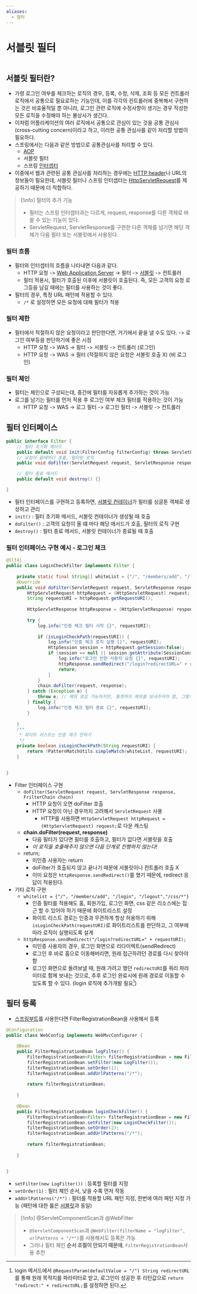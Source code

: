 ```yaml
---
aliases:
  - 필터
---
```

# 서블릿 필터

```table-of-contents
```

##  서블릿 필터란?

- 가령 로그인 여부를 체크하는 로직의 경우, 등록, 수정, 삭제, 조회 등 모든 컨트롤러 로직에서 공통으로 필요로하는 기능인데, 이를 각각의 컨트롤러에 중복해서 구현하는 것은 비효율적일 뿐 아니라, 로그인 관련 로직에 수정사항이 생기는 경우 작성한 모든 로직을 수정해야 하는 불상사가 생긴다.
- 이처럼 어플리케이션의 여러 로직에서 공통으로 관심이 있는 것을 공통 관심사 (cross-cutting concern)이라고 하고, 이러한 공통 관심사를 같이 처리할 방법이 필요하다.
- 스프링에서는 다음과 같은 방법으로 공통관심사를 처리할 수 있다.
	- [AOP](../미완성%20문서/AOP.md)
	- 서블릿 필터
	- 스프링 [인터셉터](../미완성%20문서/인터셉터.md)
- 이중에서 웹과 관련된 공통 관심사를 처리하는 경우에는 [HTTP header](../미완성%20문서/HTTP%20header.md)나 URL의 정보들이 필요한데, 서블릿 필터나 스프링 인터셉터는 [HttpServletRequest](Spring%20MVC/HttpServletRequest.md)를 제공하기 때문에 더 적합하다.

> [!info] 필터의 추가 기능
> - 필터는 스프링 인터셉터과는 다르게, request, response를 다른 객체로 바꿀 수 있는 기능이 있다.
> - ServletRequest, ServletResponse를 구현한 다른 객체를 넘기면 해당 객체가 다음 필터 또는 서블릿에서 사용된다.

### 필터 흐름
- 필터와 인터셉터의 흐름을 나타내면 다음과 같다.
	- HTTP 요청 -> [Web Application Server](../CS/Web/Web%20Application%20Server.md) -> 필터 -> [서블릿](../CS/Web/서블릿.md) -> 컨트롤러
	- 필터 적용시, 필터가 호출된 이후에 서블릿이 호출된다. 즉, 모든 고객의 요청 로그등을 남길 때에는 필터를 사용하는 것이 좋다.
- 필터의 경우, 특정 URL 패턴에 적용할 수 있다.
	- `/*` 로 설정하면 모든 요청에 대해 필터가 적용

### 필터 제한
- 필터에서 적절하지 않은 요청이라고 판단한다면, 거기에서 끝을 낼 수도 있다. -> 로그인 여부등을 판단하기에 좋은 시점
	- HTTP 요청 -> WAS -> 필터 -> 서블릿 -> 컨트롤러 (로그인)
	- HTTP 요청 -> WAS -> 필터 (적절하지 않은 요청은 서블릿 호출 X) (비 로그인)

### 필터 체인
- 필터는 체인으로 구성되는데, 중간에 필터를 자유롭게 추가하는 것이 가능
- 로그를 남기는 필터를 먼저 적용 후 로그인 여부 체크 필터를 적용하는 것이 가능
	- HTTP 요청 -> WAS -> 로그 필터 -> 로그인 필터 -> 서블릿 -> 컨트롤러


## 필터 인터페이스

```java
public interface Filter {
	// 필터 초기화 메서드
	public default void init(FilterConfig filterConfig) throws ServletException {}  
	// 요청이 올때마다 호출, 필터링 로직
	public void doFilter(ServletRequest request, ServletResponse response, FilterChain chain) throws IOException, ServletException;

	// 필터 종료 메서드
	public default void destroy() {}

}
```

- 필터 인터페이스를 구현하고 등록하면, [서블릿 컨테이너](../CS/Web/Web%20Application%20Server.md)가 필터를 싱글톤 객체로 생성하고 관리
- `init()` : 필터 초기화 메서드, 서블릿 컨테이너가 생성될 때 호출
- `doFilter()` : 고객의 요청이 올 떄 마다 해당 메서드가 호출, 필터의 로직 구현
- `destroy()` : 필터 종료 메서드, 서블릿 컨테이너가 종료될 때 호출


### 필터 인터페이스 구현 예시 - 로그인 체크

```java
@Slf4j  
public class LoginCheckFilter implements Filter {  
  
    private static final String[] whiteList = {"/", "/members/add", "/login", "/css/*"};  
    @Override  
    public void doFilter(ServletRequest request, ServletResponse response, FilterChain chain) throws IOException, ServletException {  
        HttpServletRequest httpRequest = (HttpServletRequest) request;  
        String requestURI = httpRequest.getRequestURI();  
  
        HttpServletResponse httpResponse = (HttpServletResponse) response;  
  
        try {  
            log.info("인증 체크 필터 시작 {}", requestURI);  
  
            if (isLoginCheckPath(requestURI)) {  
                log.info("인증 체크 로직 실행 {}", requestURI);  
                HttpSession session = httpRequest.getSession(false);  
                if (session == null || session.getAttribute(SessionConst.LOGIN_MEMBER) == null) {  
                    log.info("로그인 안한 사용자 요청 {}", requestURI);  
                    httpResponse.sendRedirect("/login?redirectURL=" + requestURI);  
                    return;  
                }  
            }  
            chain.doFilter(request, response);  
        } catch (Exception e) {  
            throw e; // 예외 로깅 가능하지만, 톰켓까지 예외를 보내주어야 함, 그렇지 않으면 정상인 것 처럼 동작  
        } finally {  
            log.info("인증 체크 필터 종료 {}", requestURI);  
        }  
  
    }  
    /**  
     * 화이트 리스트는 인증 체크 안하기  
     */  
    private boolean isLoginCheckPath(String requestURI) {  
        return !PatternMatchUtils.simpleMatch(whiteList, requestURI);  
    }  
  
  
}
```

- Filter 인터페이스 구현
	- `doFilter(ServletRequest request, ServletResponse response, FrilterChain chain)`
		- HTTP 요청이 오면 doFilter 호출
		- HTTP 요청이 아닌 경우까지 고려해서 `ServletRequest` 사용
			- HTTP를 사용하면 `HttpServletRequest httpRequest = (HttpServletRequest) request;`로 다운 캐스팅
	- **chain.doFilter(request, response)**
		- 다음 필터가 있다면 필터를 호출하고, 필터가 없다면 서블릿을 호출
		- *이 로직을 호출해주지 않으면 다음 단계로 진행하지 않는다!*
	- return;
		- 미인증 사용자는 return 
		- doFilter가 호출되지 않고 끝나기 때문에 서블릿이나 컨트롤러 호출 X
		- 이미 요청은 `httpResponse.sendRedirect()`를 했기 때문에, redirect 응답이 적용된다.
- 기타 로직 구현
	- `whitelist = {"/", "/members/add", "/login", "/logout","/css/*"}`
		- 인증 필터를 적용해도 홈, 회원가입, 로그인 화면, css 같은 리소스에는 접근 할 수 있어야 하기 때문에 화이트리스트 설정
		- 화이트 리스트 경로는 인증과 무관하게 항상 허용하기 위해 `isLoginCheckPath(requestURI)`로 화이트리스트를 판단하고, 그 여부에 따라 로직이 실행되도록 설계
	- `httpResponse.sendRedirect("/login?redirectURL=" + requestURI);`
		- 미인증 사용자의 경우, 로그인 화면으로 리다이렉트(sendRedirect)
		- 로그인 후 바로 홈으로 이동해버리면, 원래 접근하려던 경로를 다시 찾아야함
		- 로그인 화면으로 돌려보낼 때, 원래 가려고 했던 `redirectURI`를 쿼리 파라미터로 함께 보내는 것으로, 추후 로그인 완료시에 원래 경로로 이동할 수 있도록 할 수 있다. (login 로직에 추가개발 필요[^1])

## 필터 등록

- [스프링부트](../미완성%20문서/SpringBoot.md)를 사용한다면 FilterRegistrationBean을 사용해서 등록

```java
@Configuration  
public class WebConfig implements WebMvcConfigurer {  
    
    @Bean  
    public FilterRegistrationBean logFilter() {  
        FilterRegistrationBean<Filter> filterRegistrationBean = new FilterRegistrationBean<>();  
        filterRegistrationBean.setFilter(new LogFilter());  
        filterRegistrationBean.setOrder(1);  
        filterRegistrationBean.addUrlPatterns("/*");  
  
        return filterRegistrationBean;  
  
    }  
  
	@Bean  
    public FilterRegistrationBean loginCheckFilter() {  
        FilterRegistrationBean<Filter> filterRegistrationBean = new FilterRegistrationBean<>();  
        filterRegistrationBean.setFilter(new LoginCheckFilter());  
        filterRegistrationBean.setOrder(2);  
        filterRegistrationBean.addUrlPatterns("/*");  
  
        return filterRegistrationBean;  
  
    }  
  
  
}
```
- `setFilter(new LogFilter())` : 등록할 필터를 지정
- `setOrder(1)` : 필터 체인 순서, 낮을 수록 먼저 작동
- `addUrlPatterns("/*")` : 필터를 적용할 URL 패턴 지정, 한번에 여러 패턴 지정 가능 (패턴에 대한 룰은 [서블릿](../CS/Web/서블릿.md)과 동일)
> [!info] @ServletComponentScan과 @WebFilter
> - `@ServletComponentScan`과 `@WebFilter(filterName = "logFilter", urlPatterns = "/*")`를 사용해서도 등록은 가능
> - 그러나 필터 체인 **순서 조절이 안되기 때문에**, `FilterRegistrationBean`사용 추천


[^1]: login 메서드에서 `@RequestParam(defaultValue = "/") String redirectURL`를 통해 원래 목적지를 파라미터로 받고, 로그인이 성공한 후 리턴값으로 `return "redirect:" + redirectURL;`를 설정하면 된다.